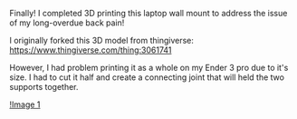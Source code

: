 Finally! I completed 3D printing this laptop wall mount to address the issue of my long-overdue back pain!

I originally forked this 3D model from thingiverse: https://www.thingiverse.com/thing:3061741

However, I had problem printing it as a whole on my Ender 3 pro due to it's size. I had to cut it half and create a connecting joint that will held the two supports together.

[!Image 1](/images/IMG_20231104_140336.jpg)
